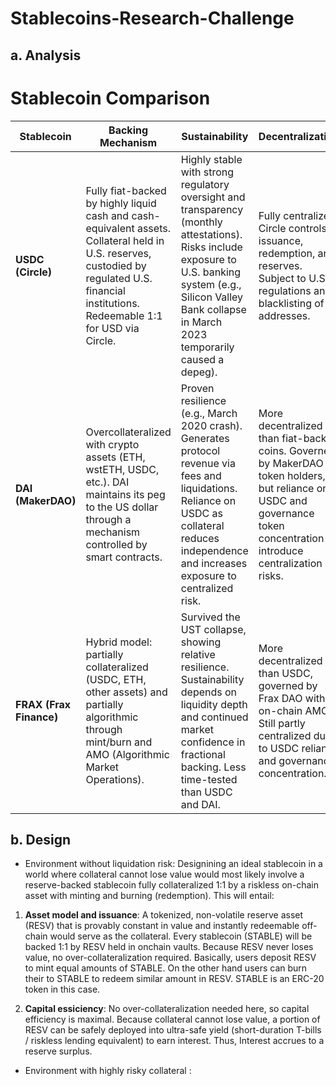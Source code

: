 # Stablecoins-Research-Challenge

## a. Analysis

# Stablecoin Comparison

| Stablecoin | **Backing Mechanism** | **Sustainability** | **Decentralization** |
|------------|------------------------|--------------------|-----------------------|
| **USDC (Circle)** | Fully fiat-backed by highly liquid cash and cash-equivalent assets. Collateral held in U.S. reserves, custodied by regulated U.S. financial institutions. Redeemable 1:1 for USD via Circle. | Highly stable with strong regulatory oversight and transparency (monthly attestations). Risks include exposure to U.S. banking system (e.g., Silicon Valley Bank collapse in March 2023 temporarily caused a depeg). | Fully centralized. Circle controls issuance, redemption, and reserves. Subject to U.S. regulations and blacklisting of addresses. |
| **DAI (MakerDAO)** | Overcollateralized with crypto assets (ETH, wstETH, USDC, etc.). DAI maintains its peg to the US dollar through a mechanism controlled by smart contracts. | Proven resilience (e.g., March 2020 crash). Generates protocol revenue via fees and liquidations. Reliance on USDC as collateral reduces independence and increases exposure to centralized risk. | More decentralized than fiat-backed coins. Governed by MakerDAO token holders, but reliance on USDC and governance token concentration introduce centralization risks. |
| **FRAX (Frax Finance)** | Hybrid model: partially collateralized (USDC, ETH, other assets) and partially algorithmic through mint/burn and AMO (Algorithmic Market Operations). | Survived the UST collapse, showing relative resilience. Sustainability depends on liquidity depth and continued market confidence in fractional backing. Less time-tested than USDC and DAI. | More decentralized than USDC, governed by Frax DAO with on-chain AMOs. Still partly centralized due to USDC reliance and governance concentration. |

## b. Design

- Environment without liquidation risk: Designining an ideal stablecoin in a world where collateral cannot lose value would most likely involve a reserve-backed stablecoin fully collateralized 1:1 by a riskless on-chain asset with minting and burning (redemption). This will entail:

1. **Asset model and issuance**:
A tokenized, non-volatile reserve asset (RESV) that is provably constant in value and instantly redeemable off-chain would serve as the collateral. Every stablecoin (STABLE) will be backed 1:1 by RESV held in onchain     vaults. Because RESV never loses value, no over-collateralization required. Basically, users deposit RESV to mint equal amounts of STABLE. On the other hand users can burn their to STABLE to redeem similar amount in RESV. STABLE is an ERC-20 token in this case.

2. **Capital essiciency**:
No over-collateralization needed here, so capital efficiency is maximal. Because collateral cannot lose value, a portion of RESV can be safely deployed into ultra-safe yield (short-duration T-bills / riskless lending equivalent) to earn interest. Thus, Interest accrues to a reserve surplus.




- Environment with highly risky collateral :
